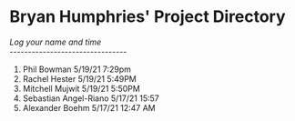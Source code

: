 # Bryan Humphries' Project Directory

*Log your name and time*
<br>--------------------------------</br>
1. Phil Bowman 5/19/21 7:29pm
2. Rachel Hester 5/19/21 5:49PM
3. Mitchell Mujwit 5/19/21 5:50PM
4. Sebastian Angel-Riano 5/17/21    15:57
5. Alexander Boehm 5/17/21 12:47 AM
